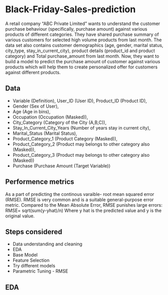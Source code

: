 # Black-Friday-Sales-prediction
A retail company “ABC Private Limited” wants to understand the customer purchase behaviour (specifically, purchase amount) against various products of different categories. 
They have shared purchase summary of various customers for selected high volume products from last month.
The data set also contains customer demographics (age, gender, marital status, city_type, stay_in_current_city), product details (product_id and product category) 
and Total purchase_amount from last month.  Now, they want to build a model to predict the purchase amount of customer against various products which will help them 
to create personalized offer for customers against different products.

## Data

- Variable	(Definition), User_ID	(User ID), Product_ID	(Product ID),
- Gender	(Sex of User),
- Age	(Age in bins),
- Occupation	(Occupation (Masked)),
- City_Category	(Category of the City (A,B,C)),
- Stay_In_Current_City_Years	(Number of years stay in current city),
- Marital_Status	(Marital Status),
- Product_Category_1	(Product Category (Masked)),
- Product_Category_2	(Product may belongs to other category also (Masked)),
- Product_Category_3	(Product may belongs to other category also (Masked))
- Purchase	(Purchase Amount (Target Variable))

## Performence metrics

 As a part of predicting the continous varaible- root mean squared error (RMSE). RMSE is very common and is a suitable general-purpose error metric. Compared to the Mean Absolute Error, RMSE punishes large errors:
  RMSE= sqrt(sum(y-yhat)/n)
Where y hat is the predicted value and y is the original value.

## Steps considered

 - Data understanding and cleaning
 - EDA
 - Base Model
 - Feature Selection 
 - Try different models
 - Parametric Tuning    - RMSE

## EDA

